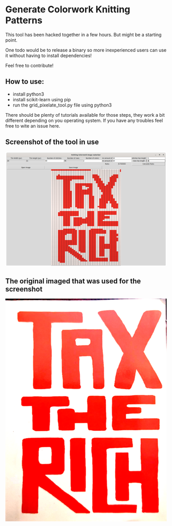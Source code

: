 # Generate Colorwork Knitting Patterns

This tool has been hacked together in a few hours. But might be a starting point.

One todo would be to release a binary so more inexperienced users can use it without having to install dependencies!

Feel free to contribute!

## How to use:
 - install python3
 - install scikit-learn using pip
 - run the grid_pixelate_tool.py file using python3

There should be plenty of tutorials available for those steps, they work a bit different depending on you operating system. If you have any troubles feel free to wite an issue here.
## Screenshot of the tool in use
![Screenshot showing the tool](https://github.com/blauertee/colorwork-knitting-patterns/blob/main/screenshot.png?raw=true)

## The original imaged that was used for the screenshot
![Example image with a tax the rich slogan](https://github.com/blauertee/colorwork-knitting-patterns/blob/main/tax_the_rich.png?raw=true)
